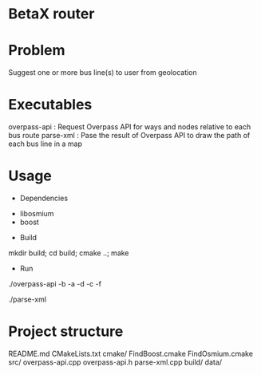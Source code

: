 BetaX router
============

# Problem

Suggest one or more bus line(s) to user from geolocation

# Executables

overpass-api : Request Overpass API for ways and nodes relative to each bus route
parse-xml : Pase the result of Overpass API to draw the path of each bus line in a map

# Usage

* Dependencies

- libosmium
- boost

* Build

mkdir build; cd build; cmake ..; make

* Run

./overpass-api -b <lat min> -a <lon min> -d <lat max> -c <lon max> -f <file name>

./parse-xml <file name>

# Project structure

README.md
CMakeLists.txt
cmake/
  FindBoost.cmake
  FindOsmium.cmake
src/
  overpass-api.cpp
  overpass-api.h
  parse-xml.cpp
build/
data/

